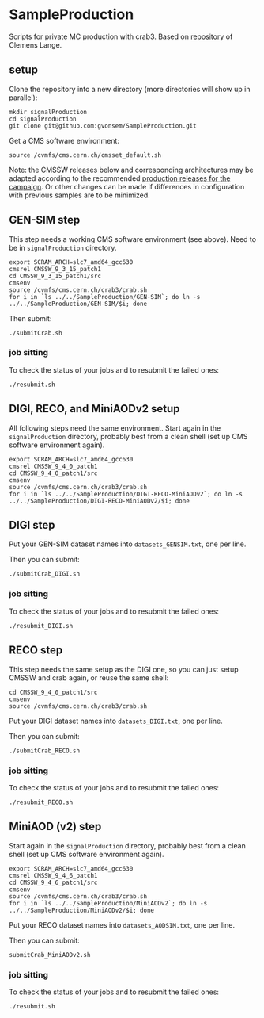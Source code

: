 # SampleProduction
Scripts for private MC production with crab3. Based on [repository](https://github.com/clelange/QStarProduction) of Clemens Lange.

## setup

Clone the repository into a new directory (more directories will show up in parallel):
```
mkdir signalProduction
cd signalProduction
git clone git@github.com:gvonsem/SampleProduction.git
```

Get a CMS software environment:
```
source /cvmfs/cms.cern.ch/cmsset_default.sh
```

Note: the CMSSW releases below and corresponding architectures may be adapted according to the recommended [production releases for the campaign](https://cms-pdmv.cern.ch/mcm/campaigns?page=-1&shown=63). Or other changes can be made if differences in configuration with previous samples are to be minimized. 

## GEN-SIM step

This step needs a working CMS software environment (see above). Need to be in ```signalProduction``` directory. 


```
export SCRAM_ARCH=slc7_amd64_gcc630
cmsrel CMSSW_9_3_15_patch1
cd CMSSW_9_3_15_patch1/src
cmsenv
source /cvmfs/cms.cern.ch/crab3/crab.sh
for i in `ls ../../SampleProduction/GEN-SIM`; do ln -s ../../SampleProduction/GEN-SIM/$i; done
```

Then submit:
```
./submitCrab.sh
```

### job sitting

To check the status of your jobs and to resubmit the failed ones:
```
./resubmit.sh
```

## DIGI, RECO, and MiniAODv2 setup

All following steps need the same environment. Start again in the ```signalProduction``` directory, probably best from a clean shell (set up CMS software environment again).
```
export SCRAM_ARCH=slc7_amd64_gcc630
cmsrel CMSSW_9_4_0_patch1
cd CMSSW_9_4_0_patch1/src
cmsenv
source /cvmfs/cms.cern.ch/crab3/crab.sh
for i in `ls ../../SampleProduction/DIGI-RECO-MiniAODv2`; do ln -s ../../SampleProduction/DIGI-RECO-MiniAODv2/$i; done
```

## DIGI step

Put your GEN-SIM dataset names into ```datasets_GENSIM.txt```, one per line.

Then you can submit:
```
./submitCrab_DIGI.sh
```

### job sitting

To check the status of your jobs and to resubmit the failed ones:
```
./resubmit_DIGI.sh
```

## RECO step

This step needs the same setup as the DIGI one, so you can just setup CMSSW and crab again, or reuse the same shell:

```
cd CMSSW_9_4_0_patch1/src
cmsenv
source /cvmfs/cms.cern.ch/crab3/crab.sh
```

Put your DIGI dataset names into ```datasets_DIGI.txt```, one per line.

Then you can submit:
```
./submitCrab_RECO.sh
```

### job sitting

To check the status of your jobs and to resubmit the failed ones:
```
./resubmit_RECO.sh
```

## MiniAOD (v2) step

Start again in the ```signalProduction``` directory, probably best from a clean shell (set up CMS software environment again).


```
export SCRAM_ARCH=slc7_amd64_gcc630
cmsrel CMSSW_9_4_6_patch1
cd CMSSW_9_4_6_patch1/src
cmsenv
source /cvmfs/cms.cern.ch/crab3/crab.sh
for i in `ls ../../SampleProduction/MiniAODv2`; do ln -s ../../SampleProduction/MiniAODv2/$i; done
```

Put your RECO dataset names into ```datasets_AODSIM.txt```, one per line.

Then you can submit:
```
submitCrab_MiniAODv2.sh
```

### job sitting

To check the status of your jobs and to resubmit the failed ones:
```
./resubmit.sh
```
